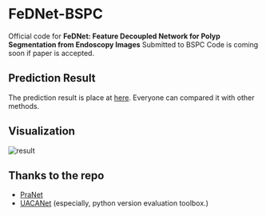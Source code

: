 # FeDNet-BSPC
Official code for **FeDNet: Feature Decoupled Network for Polyp Segmentation from Endoscopy Images** Submitted to BSPC
Code is coming soon if paper is accepted.





## Prediction Result
The prediction result is place at [here](https://github.com/suyanzhou626/FeDNet-BSPC/tree/main/predcit_map). Everyone can compared it with other methods.




## Visualization
![result](https://github.com/suyanzhou626/FeDNet-BSPC/blob/main/figs/visualize_predictions.png?raw=true)








## Thanks to the repo
+ [PraNet](https://github.com/DengPingFan/PraNet/blob/master/lib/PraNet_Res2Net.py)
+ [UACANet](https://github.com/plemeri/UACANet) (especially, python version evaluation toolbox.)
